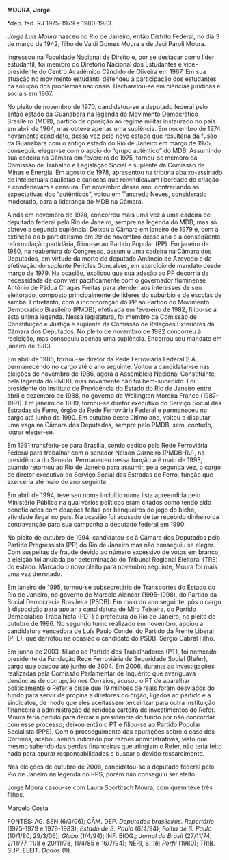 **MOURA, Jorge**

\*dep. fed. RJ 1975-1979 e 1980-1983.

*Jorge Luís Moura* nasceu no Rio de Janeiro, então Distrito Federal, no
dia 3 de março de 1942, filho de Valdi Gomes Moura e de Jeci Paroli
Moura.

Ingressou na Faculdade Nacional de Direito e, por se destacar como líder
estudantil, foi membro do Diretório Nacional dos Estudantes e
vice-presidente do Centro Acadêmico Cândido de Oliveira em 1967. Em sua
atuação no movimento estudantil defendeu a participação dos estudantes
na solução dos problemas nacionais. Bacharelou-se em ciências jurídicas
e sociais em 1967.

No pleito de novembro de 1970, candidatou-se a deputado federal pelo
então estado da Guanabara na legenda do Movimento Democrático Brasileiro
(MDB), partido de oposição ao regime militar instaurado no país em abril
de 1964, mas obteve apenas uma suplência. Em novembro de 1974, novamente
candidato, dessa vez pelo novo estado que resultaria da fusão da
Guanabara com o antigo estado do Rio de Janeiro em março de 1975,
conseguiu eleger-se com o apoio do “grupo autêntico” do MDB. Assumindo
sua cadeira na Câmara em fevereiro de 1975, tornou-se membro da Comissão
de Trabalho e Legislação Social e suplente da Comissão de Minas e
Energia. Em agosto de 1978, apresentou na tribuna abaixo-assinado de
intelectuais paulistas e cariocas que reivindicavam liberdade de criação
e condenavam a censura. Em novembro desse ano, contrariando as
expectativas dos “autênticos”, votou em Tancredo Neves, considerado
moderado, para a liderança do MDB na Câmara.

Ainda em novembro de 1978, concorreu mais uma vez a uma cadeira de
deputado federal pelo Rio de Janeiro, sempre na legenda do MDB, mas só
obteve a segunda suplência. Deixou a Câmara em janeiro de 1979 e, com a
extinção do bipartidarismo em 29 de novembro desse ano e a conseqüente
reformulação partidária, filiou-se ao Partido Popular (PP). Em janeiro
de 1980, na reabertura do Congresso, assumiu uma cadeira na Câmara dos
Deputados, em virtude da morte do deputado Amâncio de Azevedo e da
efetivação do suplente Péricles Gonçalves, em exercício de mandato desde
março de 1979. Na ocasião, explicou que sua adesão ao PP decorria da
necessidade de conviver pacificamente com o governador fluminense
Antônio de Pádua Chagas Freitas para atender aos interesses de seu
eleitorado, composto principalmente de líderes do subúrbio e de escolas
de samba. Entretanto, com a incorporação do PP ao Partido do Movimento
Democrático Brasileiro (PMDB), efetivada em fevereiro de 1982, filiou-se
a esta última legenda. Nessa legislatura, foi membro da Comissão de
Constituição e Justiça e suplente da Comissão de Relações Exteriores da
Câmara dos Deputados. No pleito de novembro de 1982 concorreu à
reeleição, mas conseguiu apenas uma suplência. Encerrou seu mandato em
janeiro de 1983.

Em abril de 1985, tornou-se diretor da Rede Ferroviária Federal S.A.,
permanecendo no cargo até o ano seguinte. Voltou a candidatar-se nas
eleições de novembro de 1986, agora à Assembléia Nacional Constituinte,
pela legenda do PMDB, mas novamente não foi bem-sucedido. Foi presidente
do Instituto de Previdência do Estado do Rio de Janeiro entre abril e
dezembro de 1988, no governo de Wellington Moreira Franco (1987-1991).
Em janeiro de 1989, tornou-se diretor executivo do Serviço Social das
Estradas de Ferro, órgão da Rede Ferroviária Federal e permaneceu no
cargo até junho de 1990. Em outubro deste último ano, voltou a disputar
uma vaga na Câmara dos Deputados, sempre pelo PMDB, sem, contudo, lograr
eleger-se.

Em 1991 transferiu-se para Brasília, sendo cedido pela Rede Ferroviária
Federal para trabalhar com o senador Nélson Carneiro (PMDB-RJ), na
presidência do Senado. Permaneceu nessa função até maio de 1993, quando
retornou ao Rio de Janeiro para assumir, pela segunda vez, o cargo de
diretor executivo do Serviço Social das Estradas de Ferro, função que
exerceria até maio do ano seguinte.

Em abril de 1994, teve seu nome incluído numa lista apreendida pelo
Ministério Público na qual vários políticos eram citados como tendo sido
beneficiados com doações feitas por banqueiros de jogo do bicho,
atividade ilegal no país. Na ocasião foi acusado de ter recebido
dinheiro da contravenção para sua campanha a deputado federal em 1990.

No pleito de outubro de 1994, candidatou-se à Câmara dos Deputados pelo
Partido Progressista (PP) do Rio de Janeiro mas não conseguiu se eleger.
Com suspeitas de fraude devido ao número excessivo de votos em branco, a
eleição foi anulada por determinação do Tribunal Regional Eleitoral
(TRE) do estado. Marcado o novo pleito para novembro seguinte, Moura foi
mais uma vez derrotado.

Em janeiro de 1995, tornou-se subsecretário de Transportes do Estado do
Rio de Janeiro, no governo de Marcelo Alencar (1995-1998), do Partido da
Social Democracia Brasileira (PSDB). Em maio do ano seguinte, pôs o
cargo à disposição para apoiar a candidatura de Miro Teixeira, do
Partido Democrático Trabalhista (PDT) à prefeitura do Rio de Janeiro, no
pleito de outubro de 1996. No segundo turno realizado em novembro,
apoiou a candidatura vencedora de Luís Paulo Conde, do Partido da Frente
Liberal (PFL), que derrotou na ocasião o candidato do PSDB, Sérgio
Cabral Filho.

Em junho de 2003, filiado ao Partido dos Trabalhadores (PT), foi nomeado
presidente da Fundação Rede Ferroviária de Seguridade Social (Refer),
cargo que ocupou até junho de 2004. Em 2006, durante as investigações
realizadas pela Comissão Parlamentar de Inquérito que averiguava
denúncias de corrupção nos Correios, acusou o PT de aparelhar
politicamente o Refer e disse que 19 milhões de reais foram desviados do
fundo para servir de propina a diretores do órgão, ligados ao partido e
a sindicatos, de modo que eles aceitassem terceirizar para outra
instituição financeira a administração da rendosa carteira de
investimentos do Refer. Moura teria pedido para deixar a presidência do
fundo por não concordar com esse processo; deixou então o PT e filiou-se
ao Partido Popular Socialista (PPS). Com o prosseguimento das apurações
sobre o caso dos Correios, acabou sendo indiciado por razões
administrativas, visto que mesmo sabendo das perdas financeiras que
atingiam o Refer, não teria feito nada para apurar responsabilidades e
buscar o devido ressarcimento.

Nas eleições de outubro de 2006, candidatou-se a deputado federal pelo
Rio de Janeiro na legenda do PPS, porém não conseguiu ser eleito.

Jorge Moura casou-se com Laura Sportitsch Moura, com quem teve três
filhos.

Marcelo Costa

FONTES: AG. SEN (6/3/06); CÂM. DEP. *Deputados brasileiros. Repertório*
(1975-1979 e 1979-1983); *Estado de S. Paulo* (6/4/94); *Folha de S.
Paulo* (10/1/80, 29/3/06); *Globo* (1/4/94); INF. BIOG.; *Jornal do
Brasil* (27/11/74, 2/11/77, 11/8 e 20/11/78, 11/4/85 e 16/7/94); NÉRI,
S. *16*; *Perfil* (1980); TRIB. SUP. ELEIT. *Dados* (9).
